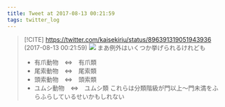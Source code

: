 ```yaml
---
title: Tweet at 2017-08-13 00:21:59
tags: twitter_log
---
```


> [!CITE] https://twitter.com/kaisekiriu/status/896391319051943936 (2017-08-13 00:21:59)
> ![](https://twitter.com/kaisekiriu/status/896391319051943936)
> まあ例外はいくつか挙げられるけれども
> + 有爪動物　⇔　有爪類
> + 尾索動物　⇔　尾索類
> + 頭索動物　⇔　頭索類
> + ユムシ動物　⇔　ユムシ類
> これらは分類階級が門以上～門未満をふらふらしているせいかもしれない
